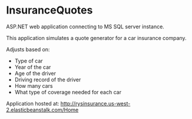 # InsuranceQuotes
ASP.NET web application connecting to MS SQL server instance.

This application simulates a quote generator for a car insurance company.

Adjusts based on:
* Type of car
* Year of the car
* Age of the driver
* Driving record of the driver
* How many cars
* What type of coverage needed for each car

Application hosted at: http://rysinsurance.us-west-2.elasticbeanstalk.com/Home
